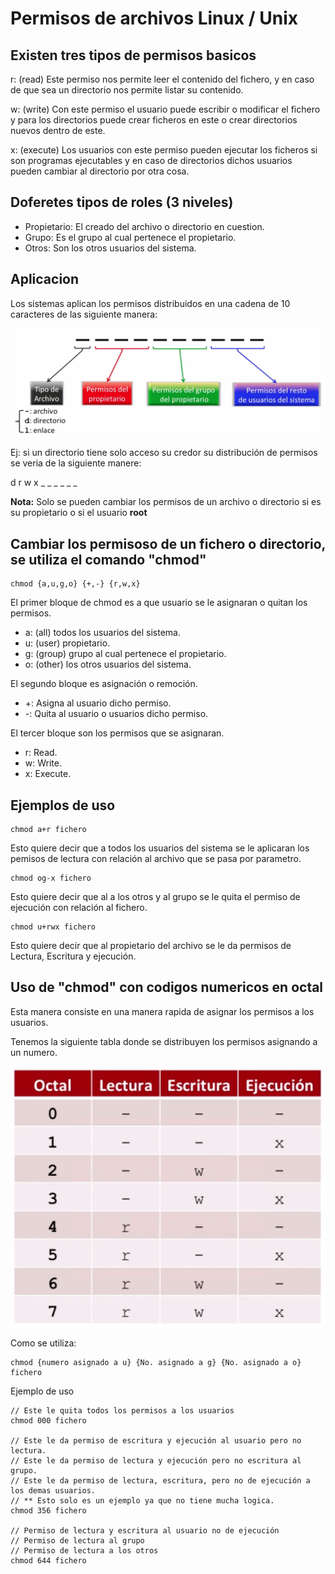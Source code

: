 # Permisos de archivos Linux / Unix

## Existen tres tipos de permisos basicos

r: (read) Este permiso nos permite leer el contenido del fichero, y en caso de que sea un directorio nos permite listar su contenido.

w: (write) Con este permiso el usuario puede escribir o modificar el fichero y para los directorios puede crear ficheros en este o crear directorios nuevos dentro de este.

x: (execute) Los usuarios con este permiso pueden ejecutar los ficheros si son programas ejecutables y en caso de directorios dichos usuarios pueden cambiar al directorio por otra cosa.

## Doferetes tipos de roles (3 niveles)

- Propietario: El creado del archivo o directorio en cuestion.
- Grupo: Es el grupo al cual pertenece el propietario.
- Otros: Son los otros usuarios del sistema.

## Aplicacion

Los sistemas aplican los permisos distribuidos en una cadena de 10 caracteres de las siguiente manera:

<img src="distribucion-permisos.png" alt="img distribución permisos" />

Ej: si un directorio tiene solo acceso su credor su distribución de permisos se veria de la siguiente manere:

d r w x _ _ _ _ _ _

<b>Nota:</b> Solo se pueden cambiar los permisos de un archivo o directorio si es su propietario o si el usuario <b>root</b>

## Cambiar los permisoso de un fichero o directorio, se utiliza el comando "chmod"

```shell
chmod {a,u,g,o} {+,-} {r,w,x}
```

El primer bloque de chmod es a que usuario se le asignaran o quitan los permisos.

- a: (all) todos los usuarios del sistema.
- u: (user) propietario.
- g: (group) grupo al cual pertenece el propietario.
- o: (other) los otros usuarios del sistema.

El segundo bloque es asignación o remoción.

- +: Asigna al usuario dicho permiso.
- -: Quita al usuario o usuarios dicho permiso.

El tercer bloque son los permisos que se asignaran.

- r: Read.
- w: Write.
- x: Execute.

## Ejemplos de uso

```shell
chmod a+r fichero
```
Esto quiere decir que a todos los usuarios del sistema se le aplicaran los pemisos de lectura con relación al archivo que se pasa por parametro.

```shell
chmod og-x fichero
```
Esto quiere decir que al a los otros y al grupo se le quita el permiso de ejecución con relación al fichero.

```shell
chmod u+rwx fichero
```
Esto quiere decir que al propietario del archivo se le da permisos de Lectura, Escritura y ejecución.

## Uso de "chmod" con codigos numericos en octal

Esta manera consiste en una manera rapida de asignar los permisos a los usuarios.

Tenemos la siguiente tabla donde se distribuyen los permisos asignando a un numero.

<img src="tabla-octal.png" alt="Imagen tabla octal" />

Como se utiliza:

```shell
chmod {numero asignado a u} {No. asignado a g} {No. asignado a o} fichero
```

Ejemplo de uso

```shell
// Este le quita todos los permisos a los usuarios
chmod 000 fichero  

// Este le da permiso de escritura y ejecución al usuario pero no lectura.
// Este le da permiso de lectura y ejecución pero no escritura al grupo.
// Este le da permiso de lectura, escritura, pero no de ejecución a los demas usuarios.
// ** Esto solo es un ejemplo ya que no tiene mucha logica.
chmod 356 fichero  

// Permiso de lectura y escritura al usuario no de ejecución
// Permiso de lectura al grupo
// Permiso de lectura a los otros
chmod 644 fichero
```
